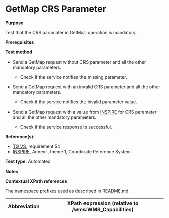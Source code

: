# GetMap CRS Parameter

**Purpose**

Test that the CRS paramater in GetMap operation is mandatory.

**Prerequisites**

**Test method**

* Send a GetMap request without CRS parameter and all the other mandatory parameters.

    * Check if the service notifies the missing parameter.

* Send a GetMap request with an invalid CRS parameter and all the other mandatory parameters.

    * Check if the service notifies the invalid parameter value.

* Send a GetMap request with a value from [INSPIRE](./README.md#ref_INSPIRE) for CRS parameter and all the other mandatory parameters.

    * Check if the service response is successful.

**Reference(s)**:

* [TG VS](./README.md#ref_TG_VS), requirement 54
* [INSPIRE](./README.md#ref_INSPIRE), Annex I, theme 1, Coordinate Reference System

**Test type**: Automated

**Notes**

**Contextual XPath references**

The namespace prefixes used as described in [README.md](./README.md#namespaces).

Abbreviation                                               |  XPath expression (relative to /wms:WMS_Capabilities)
---------------------------------------------------------- | -------------------------------------------------------------------------
